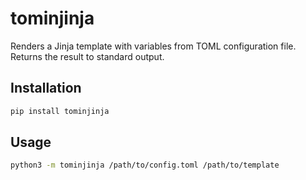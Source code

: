 # tominjinja

Renders a Jinja template with variables from TOML configuration file.
Returns the result to standard output.

## Installation
```bash
pip install tominjinja
```

## Usage
```bash
python3 -m tominjinja /path/to/config.toml /path/to/template
```